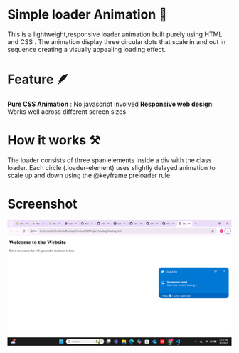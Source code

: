 # Simple loader Animation 👼
This is a lightweight,responsive loader animation built purely using HTML and CSS . The animation display three circular dots
that scale in and out in sequence creating a visually appealing loading effect.

# Feature 🪶
**Pure CSS Animation** : No javascript involved
**Responsive web design**: Works well across different screen sizes

# How it works ⚒️ 
The loader consists of three span elements inside a div with the class loader. Each circle (.loader-element) uses slightly delayed
animation to scale up and down using the @keyframe preloader rule.

# Screenshot
![Loader Screenshot](https://github.com/Sakshamkhadka7/Loading-code/blob/main/Screenshot%20(12).png?raw=true)
